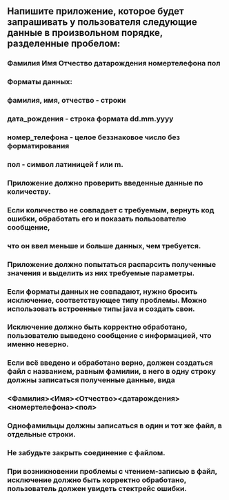 ## Напишите приложение, которое будет запрашивать у пользователя следующие данные в произвольном порядке, разделенные пробелом:
### Фамилия Имя Отчество датарождения номертелефона пол
### Форматы данных:
### фамилия, имя, отчество - строки
### дата_рождения - строка формата dd.mm.yyyy
### номер_телефона - целое беззнаковое число без форматирования
### пол - символ латиницей f или m.
### Приложение должно проверить введенные данные по количеству. 
### Если количество не совпадает с требуемым, вернуть код ошибки, обработать его и показать пользователю сообщение, 
### что он ввел меньше и больше данных, чем требуется.
### Приложение должно попытаться распарсить полученные значения и выделить из них требуемые параметры. 
### Если форматы данных не совпадают, нужно бросить исключение, соответствующее типу проблемы. Можно использовать встроенные типы java и создать свои. 
### Исключение должно быть корректно обработано, пользователю выведено сообщение с информацией, что именно неверно.
### Если всё введено и обработано верно, должен создаться файл с названием, равным фамилии, в него в одну строку должны записаться полученные данные, вида
### <Фамилия><Имя><Отчество><датарождения> <номертелефона><пол>
### Однофамильцы должны записаться в один и тот же файл, в отдельные строки.
### Не забудьте закрыть соединение с файлом.
### При возникновении проблемы с чтением-записью в файл, исключение должно быть корректно обработано, пользователь должен увидеть стектрейс ошибки.
